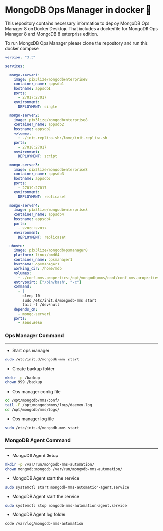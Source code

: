 # MongoDB Ops Manager in docker 🐳 
This repository contains necessary information to deploy MongoDB Ops Manager 8 on Docker Desktop. That includes a dockerfile for MongoDB Ops Manager 8 and MongoDB 8 enterprise edition. 

To run MongoDB Ops Manager please clone the repository and run this docker compose 
```yaml
version: "3.5"

services:

  mongo-server1:
    image: pix3lize/mongodbenterprise8
    container_name: appsdb1
    hostname: appsdb1
    ports:
      - 27017:27017
    environment:
      DEPLOYMENT: single      

  mongo-server2:
    image: pix3lize/mongodbenterprise8
    container_name: appsdb2
    hostname: appsdb2
    volumes: 
      - ./init-replica.sh:/home/init-replica.sh
    ports:
      - 27018:27017 
    environment:
      DEPLOYMENT: script

  mongo-server3:
    image: pix3lize/mongodbenterprise8
    container_name: appsdb3
    hostname: appsdb3
    ports:
      - 27019:27017    
    environment:
      DEPLOYMENT: replicaset

  mongo-server4:
    image: pix3lize/mongodbenterprise8
    container_name: appsdb4
    hostname: appsdb4
    ports:
      - 27020:27017
    environment:
      DEPLOYMENT: replicaset

  ubuntu:
    image: pix3lize/mongodbopsmanager8
    platform: linux/amd64
    container_name: opsmanager1
    hostname: opsmanager1
    working_dir: /home/mdb    
    volumes:
      - ./conf-mms.properties:/opt/mongodb/mms/conf/conf-mms.properties      
    entrypoint: ["/bin/bash", "-c"]
    command: 
      - |
        sleep 10
        sudo /etc/init.d/mongodb-mms start
        tail -f /dev/null
    depends_on:
      - mongo-server1
    ports:
      - 8080:8080

```


<!-- # Ops Manager Command   -->
### Ops Manager Command
-------------
- Start ops manager
```bash
sudo /etc/init.d/mongodb-mms start
```
- Create backup folder
```bash
mkdir -p /backup
chown 999 /backup
```
- Ops manager config file
```bash
cd /opt/mongodb/mms/conf/
tail -F /opt/mongodb/mms/logs/daemon.log
cd /opt/mongodb/mms/logs/
```
- Ops manager log file
```bash
sudo /etc/init.d/mongodb-mms start
```

### MongoDB Agent Command
-------------
- MongoDB Agent Setup
```bash
mkdir -p /var/run/mongodb-mms-automation/
chown mongodb:mongodb /var/run/mongodb-mms-automation/
```
- MongoDB Agent start the service 
```bash
sudo systemctl start mongodb-mms-automation-agent.service
```
- MongoDB Agent start the service 
```bash
sudo systemctl stop mongodb-mms-automation-agent.service
```
- MongoDB Agent log folder
```bash
code /var/log/mongodb-mms-automation
```
